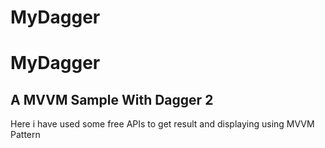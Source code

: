 # MyDagger

<h1>MyDagger</h1>
<h2>A MVVM Sample With Dagger 2 </h2>

<p>Here i have used some free APIs to get result and displaying using MVVM Pattern</p>

